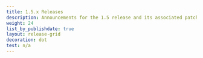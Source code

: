 ```yaml
---
title: 1.5.x Releases
description: Announcements for the 1.5 release and its associated patch releases.
weight: 24
list_by_publishdate: true
layout: release-grid
decoration: dot
test: n/a
---
```

